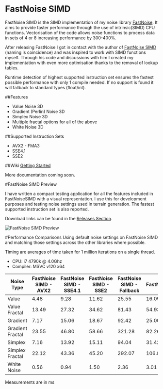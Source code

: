 # FastNoise SIMD
FastNoise SIMD is the SIMD implementation of my noise library [FastNoise](https://github.com/Auburns/FastNoise). It aims to provide faster performance through the use of intrinsic(SIMD) CPU functions. Vectorisation of the code allows noise functions to process data in sets of 4 or 8 increasing performance by 300-400%.

After releasing FastNoise I got in contact with the author of [FastNoise SIMD](https://github.com/jackmott/FastNoise-SIMD) (naming is coincidence) and was inspired to work with SIMD functions myself. Through his code and discussions with him I created my implementation with even more optimisation thanks to the removal of lookup tables. 

Runtime detection of highest supported instruction set ensures the fastest possible performance with only 1 compile needed. If no support is found it will fallback to standard types (float/int).

##Features

- Value Noise 3D
- Gradient (Perlin) Noise 3D
- Simplex Noise 3D
- Multiple fractal options for all of the above
- White Noise 3D

##Supported Instruction Sets
- AVX2 - FMA3
- SSE4.1
- SSE2

##Wiki
[Getting Started](https://github.com/Auburns/FastNoiseSIMD/wiki)

More documentation coming soon.

#FastNoise SIMD Preview

I have written a compact testing application for all the features included in FastNoiseSIMD with a visual representation. I use this for development purposes and testing noise settings used in terrain generation. The fastest supported instruction set is also reported.

Download links can be found in the [Releases Section](https://github.com/Auburns/FastNoiseSIMD/releases).

![FastNoise SIMD Preview](http://i.imgur.com/p4kHh7P.png)

#Performance Comparisons
Using default noise settings on FastNoise SIMD and matching those settings across the other libraries where possible.

Timing are averages of time taken for 1 million iterations on a single thread.

- CPU: i7 4790k @ 4.0Ghz
- Compiler: MSVC v120 x64

| Noise Type       | FastNoise SIMD - AVX2 | FastNoise SIMD - SSE4.1 | FastNoise SIMD - SSE2 | FastNoise SIMD - Fallback | FastNoise | LibNoise | ANL    |
|------------------|-----------------------|-------------------------|-----------------------|---------------------------|-----------|----------|--------|
| Value            | 4.48                  | 9.28                    | 11.62                 | 25.55                     | 16.09     | 26.22    | 103.14 |
| Value Fractal    | 13.49                 | 27.32                   | 34.62                 | 81.43                     | 54.93     |          | 316.39 |
| Gradient         | 7.17                  | 15.06                   | 18.67                 | 92.42                     | 25.00     | 30.80    | 107.00 |
| Gradient Fractal | 23.55                 | 46.80                   | 58.66                 | 321.28                    | 82.26     | 112.72   | 332.47 |
| Simplex          | 7.16                  | 13.92                   | 15.11                 | 94.04                     | 31.42     |          | 44.23  |
| Simplex Fractal  | 22.12                 | 43.36                   | 45.20                 | 292.07                    | 106.80    |          | 167.67 |
| White Noise      | 0.56                  | 0.94                    | 1.50                  | 2.36                      | 3.01      |          |        |

Measurements are in ms

